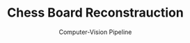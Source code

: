 <p align="center">

  <h1 align="center">Chess Board Reconstrauction</h3>

  <p align="center">
    Computer-Vision Pipeline
    <br />
  </p>
</p>
